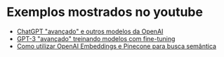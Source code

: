 # Exemplos mostrados no youtube

- [ChatGPT "avançado" e outros modelos da OpenAI](hello-gpt3/)
- [GPT-3 "avançado" treinando modelos com fine-tuning](fine-tuning/)
- [Como utilizar OpenAI Embeddings e Pinecone para busca semântica](embeddings/)
